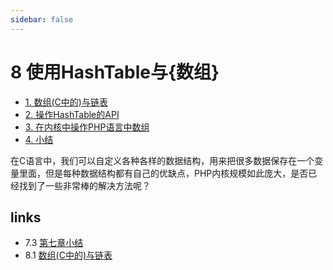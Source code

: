 ```yaml
---
sidebar: false
---
```


# 8 使用HashTable与{数组} 

 * [1. 数组(C中的)与链表](8.1.md)
 * [2. 操作HashTable的API](8.2.md)
 * [3. 在内核中操作PHP语言中数组](8.3.md)
 * [4. 小结](8.4.md)

在C语言中，我们可以自定义各种各样的数据结构，用来把很多数据保存在一个变量里面，但是每种数据结构都有自己的优缺点，PHP内核规模如此庞大，是否已经找到了一些非常棒的解决方法呢？


## links
   * 7.3 [第七章小结](<7.3.md>)
   * 8.1 [数组(C中的)与链表](<8.1.md>)

